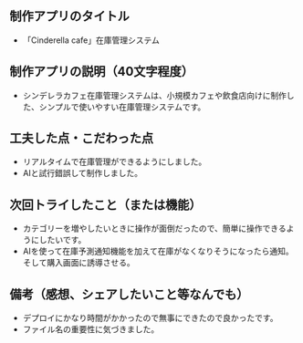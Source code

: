 ## 制作アプリのタイトル
- 「Cinderella cafe」在庫管理システム
## 制作アプリの説明（40文字程度）
- シンデレラカフェ在庫管理システムは、小規模カフェや飲食店向けに制作した、シンプルで使いやすい在庫管理システムです。
## 工夫した点・こだわった点
- リアルタイムで在庫管理ができるようにしました。
- AIと試行錯誤して制作しました。
## 次回トライしたこと（または機能）
- カテゴリーを増やしたいときに操作が面倒だったので、簡単に操作できるようにしたいです。
- AIを使って在庫予測通知機能を加えて在庫がなくなりそうになったら通知。そして購入画面に誘導させる。
## 備考（感想、シェアしたいこと等なんでも）
- デプロイにかなり時間がかかったので無事にできたので良かったです。
- ファイル名の重要性に気づきました。
  
